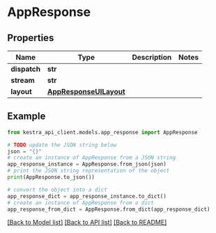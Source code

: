 # AppResponse


## Properties

Name | Type | Description | Notes
------------ | ------------- | ------------- | -------------
**dispatch** | **str** |  | 
**stream** | **str** |  | 
**layout** | [**AppResponseUILayout**](AppResponseUILayout.md) |  | 

## Example

```python
from kestra_api_client.models.app_response import AppResponse

# TODO update the JSON string below
json = "{}"
# create an instance of AppResponse from a JSON string
app_response_instance = AppResponse.from_json(json)
# print the JSON string representation of the object
print(AppResponse.to_json())

# convert the object into a dict
app_response_dict = app_response_instance.to_dict()
# create an instance of AppResponse from a dict
app_response_from_dict = AppResponse.from_dict(app_response_dict)
```
[[Back to Model list]](../README.md#documentation-for-models) [[Back to API list]](../README.md#documentation-for-api-endpoints) [[Back to README]](../README.md)


